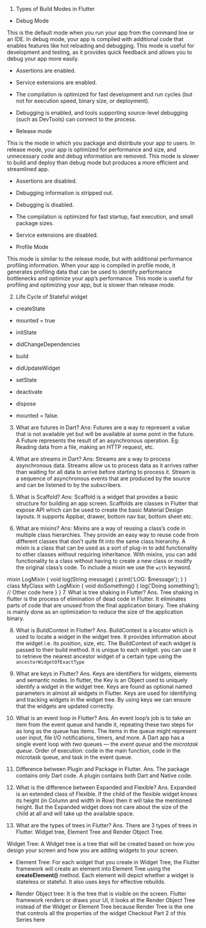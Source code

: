 
1. Types of Build Modes in Flutter
* Debug Mode

This is the default mode when you run your app from the command line or an IDE. In debug mode, your app is compiled with additional code that enables features like hot reloading and debugging. This mode is useful for development and testing, as it provides quick feedback and allows you to debug your app more easily.

* Assertions are enabled.

* Service extensions are enabled.

* The compilation is optimized for fast development and run cycles (but not for execution speed, binary size, or deployment).

* Debugging is enabled, and tools supporting source-level debugging (such as DevTools) can connect to the process.

* Release mode

This is the mode in which you package and distribute your app to users. In release mode, your app is optimized for performance and size, and unnecessary code and debug information are removed. This mode is slower to build and deploy than debug mode but produces a more efficient and streamlined app.

* Assertions are disabled.

* Debugging information is stripped out.

* Debugging is disabled.

* The compilation is optimized for fast startup, fast execution, and small package sizes.

* Service extensions are disabled.

* Profile Mode

This mode is similar to the release mode, but with additional performance profiling information. When your app is compiled in profile mode, it generates profiling data that can be used to identify performance bottlenecks and optimize your app’s performance. This mode is useful for profiling and optimizing your app, but is slower than release mode.

2. Life Cycle of Stateful widget
* createState

* mounted = true

* initState

* didChangeDependencies

* build

* didUpdateWidget

* setState

* deactivate

* dispose

* mounted = false.

3. What are futures in Dart?
   Ans: Futures are a way to represent a value that is not available yet but will be available at some point in the future. A Future represents the result of an asynchronous operation. Eg: Reading data from a file, making an HTTP request, etc.

4. What are streams in Dart?
   Ans: Streams are a way to process asynchronous data. Streams allow us to process data as it arrives rather than waiting for all data to arrive before starting to process it. Stream is a sequence of asynchronous events that are produced by the source and can be listened to by the subscribers.

5. What is Scaffold?
   Ans: Scaffold is a widget that provides a basic structure for building an app screen. Scaffolds are classes in Flutter that expose API which can be used to create the basic Material Design layouts. It supports Appbar, drawer, bottom nav bar, bottom sheet etc.

6. What are mixins?
   Ans: Mixins are a way of reusing a class’s code in multiple class hierarchies. They provide an easy way to reuse code from different classes that don’t quite fit into the same class hierarchy. A mixin is a class that can be used as a sort of plug-in to add functionality to other classes without requiring inheritance. With mixins, you can add functionality to a class without having to create a new class or modify the original class’s code. To include a mixin we use the `with` keyword.

mixin LogMixin {
void log(String message) {
print('LOG: $message');
}
}
class MyClass with LogMixin {
void doSomething() {
log('Doing something');
// Other code here
}
}
7. What is tree shaking in Flutter?
   Ans. Tree shaking in flutter is the process of elimination of dead code in Flutter. It eliminates parts of code that are unused from the final application binary. Tree shaking is mainly done as an optimization to reduce the size of the application binary.

8. What is BuildContext in Flutter?
   Ans. BuildContext is a locator which is used to locate a widget in the widget tree. It provides information about the widget i.e. its position, size, etc. The BuildContext of each widget is passed to their build method. It is unique to each widget. you can use it to retrieve the nearest ancestor widget of a certain type using the `ancestorWidgetOfExactType`

9. What are keys in Flutter?
   Ans. Keys are identifiers for widgets, elements and semantic nodes. In flutter, the Key is an Object used to uniquely identify a widget in the widget tree. Keys are found as optional named parameters in almost all widgets in Flutter. Keys are used for identifying and tracking widgets in the widget tree. By using keys we can ensure that the widgets are updated correctly.

10. What is an event loop in Flutter?
    Ans. An event loop’s job is to take an item from the event queue and handle it, repeating these two steps for as long as the queue has items. The items in the queue might represent user input, file I/O notifications, timers, and more. A Dart app has a single event loop with *two* queues — the *event queue* and the *microtask queue*. Order of execution: code in the main function, code in the microtask queue, and task in the event queue.

11. Difference between Plugin and Package in Flutter.
    Ans. The package contains only Dart code. A plugin contains both Dart and Native code.

12. What is the difference between Expanded and Flexible?
    Ans. Expanded is an extended class of Flexible. If the child of the flexible widget knows its height (in Column and width in Row) then it will take the mentioned height. But the Expanded widget does not care about the size of the child at all and will take up the available space.

13. What are the types of trees in Flutter?
    Ans. There are 3 types of trees in Flutter. Widget tree, Element Tree and Render Object Tree.

Widget Tree: A Widget tree is a tree that will be created based on how you design your screen and how you are adding widgets to your screen.

* Element Tree: For each widget that you create in Widget Tree, the Flutter framework will create an element into Element Tree using the **createElement()** method. Each element will depict whether a widget is stateless or stateful. It also uses keys for effective rebuilds.

* Render Object tree: It is the tree that is visible on the screen. Flutter framework renders or draws your UI, it looks at the Render Object Tree instead of the Widget or Element Tree because Render Tree is the one that controls all the properties of the widget
  Checkout Part 2 of this Series here

